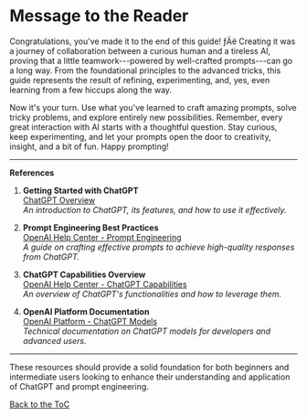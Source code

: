 # Message to the Reader

Congratulations, you've made it to the end of this guide! ­ƒÄë Creating it
was a journey of collaboration between a curious human and a tireless
AI, proving that a little teamwork---powered by well-crafted
prompts---can go a long way. From the foundational principles to the
advanced tricks, this guide represents the result of refining,
experimenting, and, yes, even learning from a few hiccups along the way.

Now it's your turn. Use what you've learned to craft amazing prompts,
solve tricky problems, and explore entirely new possibilities. Remember,
every great interaction with AI starts with a thoughtful question. Stay
curious, keep experimenting, and let your prompts open the door to
creativity, insight, and a bit of fun. Happy prompting!

------------------------------------------------------------------------

**References**

1.  **Getting Started with ChatGPT**\
    [ChatGPT Overview](https://openai.com/chatgpt/overview/)\
    *An introduction to ChatGPT, its features, and how to use it
    effectively.*

2.  **Prompt Engineering Best Practices**\
    [OpenAI Help Center - Prompt
    Engineering](https://help.openai.com/en/articles/10032626-prompt-engineering-best-practices-for-chatgpt)\
    *A guide on crafting effective prompts to achieve high-quality
    responses from ChatGPT.*

3.  **ChatGPT Capabilities Overview**\
    [OpenAI Help Center - ChatGPT
    Capabilities](https://help.openai.com/en/articles/9260256-chatgpt-capabilities-overview)\
    *An overview of ChatGPT\'s functionalities and how to leverage
    them.*

4.  **OpenAI Platform Documentation**\
    [OpenAI Platform - ChatGPT
    Models](https://platform.openai.com/docs/models/chatgpt)\
    *Technical documentation on ChatGPT models for developers and
    advanced users.*

------------------------------------------------------------------------

These resources should provide a solid foundation for both beginners and
intermediate users looking to enhance their understanding and
application of ChatGPT and prompt engineering.

[Back to the ToC](../README.md)
